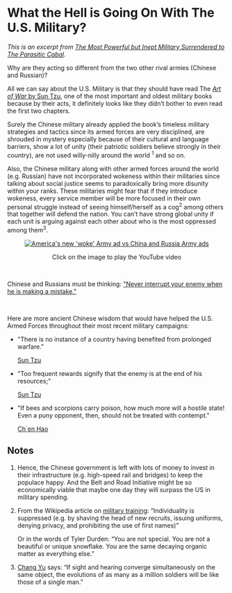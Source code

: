 # What the Hell is Going On With The U.S. Military?
*This is an excerpt from [The Most Powerful but Inept Military Surrendered to The Parasitic Cabal](https://lostvoice.substack.com/p/the-most-powerful-but-inept-military).*

Why are they acting so different from the two other rival armies (Chinese and Russian)?

All we can say about the U.S. Military is that they should have read The [*Art of War* by Sun Tzu](https://suntzusaid.com/), 
one of the most important and oldest military books because by their acts, it definitely looks like 
they didn’t bother to even read the first two chapters.

Surely the Chinese military already applied the book’s timeless military strategies and 
tactics since its armed forces are very disciplined, are shrouded in mystery especially 
because of their cultural and language barriers, show a lot of unity (their patriotic 
soldiers believe strongly in their country), are not used willy-nilly around the world <sup>1</sup> 
and so on.

Also, the Chinese military along with other armed forces around the world (e.g. Russian) 
have not incorporated wokeness within their militaries since talking about social justice 
seems to paradoxically bring more disunity within your ranks. These militaries might fear 
that if they introduce wokeness, every service member will be more focused in their own 
personal struggle instead of seeing himself/herself as a cog<sup>2</sup> among others that together
will defend the nation. You can’t have strong global unity if each unit is arguing against 
each other about who is the most oppressed among them<sup>3</sup>.

<div align="center">
  <a href="https://www.youtube.com/watch?v=FXmyWdZfdgk"><img src="https://img.youtube.com/vi/FXmyWdZfdgk/0.jpg" alt="America's new 'woke' Army ad vs China and Russia Army ads"></a>
  <p>Click on the image to play the YouTube video</p>
</div>

<br/>

Chinese and Russians must be thinking: ["Never interrupt your enemy when he is making a mistake."](https://twitter.com/usarmy/status/242294060650475521)

<br/>

Here are more ancient Chinese wisdom that would have helped the U.S. Armed Forces 
throughout their most recent military campaigns:

- "There is no instance of a country having benefited from prolonged warfare."

  [Sun Tzu](https://suntzusaid.com/book/2/6)

- "Too frequent rewards signify that the enemy is at the end of his resources;"

  [Sun Tzu](https://suntzusaid.com/book/9/36)

- "If bees and scorpions carry poison, how much more will a hostile state! Even a puny opponent, then, should not be treated with contempt."
  
  [Ch`en Hao](https://suntzusaid.com/book/9/41)

## Notes

1. Hence, the Chinese government is left with lots of money to invest 
   in their infrastructure (e.g. high-speed rail and bridges) to keep 
   the populace happy. And the Belt and Road Initiative might be so 
   economically viable that maybe one day they will surpass the US in 
   military spending.
   
2. From the Wikipedia article on [military training](https://en.wikipedia.org/wiki/Military#Training): “Individuality is 
   suppressed (e.g. by shaving the head of new recruits, issuing uniforms, 
   denying privacy, and prohibiting the use of first names)”
   
   Or in the words of Tyler Durden: “You are not special. You are not a 
   beautiful or unique snowflake. You are the same decaying organic matter 
   as everything else.”

3. [Chang Yu](https://suntzusaid.com/book/7/24) says: “If sight and hearing converge simultaneously on the 
   same object, the evolutions of as many as a million soldiers will be 
   like those of a single man.”
